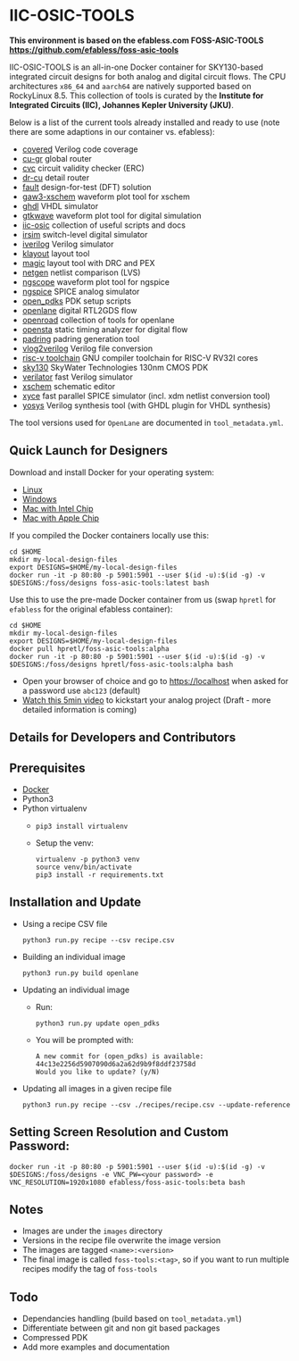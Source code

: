 # IIC-OSIC-TOOLS

**This environment is based on the efabless.com FOSS-ASIC-TOOLS https://github.com/efabless/foss-asic-tools**

IIC-OSIC-TOOLS is an all-in-one Docker container for SKY130-based integrated circuit designs for both analog and digital circuit flows. The CPU architectures `x86_64` and `aarch64` are natively supported based on RockyLinux 8.5. This collection of tools is curated by the **Institute for Integrated Circuits (IIC), Johannes Kepler University (JKU)**.

Below is a list of the current tools already installed and ready to use (note there are some adaptions in our container vs. efabless):

* [covered](https://github.com/hpretl/verilog-covered) Verilog code coverage
* [cu-gr](https://github.com/ax3ghazy/cu-gr.git) global router
* [cvc](https://github.com/d-m-bailey/cvc) circuit validity checker (ERC)
* [dr-cu](https://github.com/cuhk-eda/dr-cu.git) detail router
* [fault](https://github.com/Cloud-V/Fault) design-for-test (DFT) solution
* [gaw3-xschem](https://github.com/StefanSchippers/xschem-gaw.git) waveform plot tool for xschem
* [ghdl](https://github.com/ghdl/ghdl) VHDL simulator
* [gtkwave](https://github.com/gtkwave/gtkwave) waveform plot tool for digital simulation
* [iic-osic](https://github.com/hpretl/iic-osic.git) collection of useful scripts and docs
* [irsim](https://github.com/rtimothyedwards/irsim) switch-level digital simulator
* [iverilog](https://github.com/steveicarus/iverilog.git) Verilog simulator
* [klayout](https://github.com/KLayout/klayout) layout tool
* [magic](https://github.com/rtimothyedwards/magic) layout tool with DRC and PEX
* [netgen](https://github.com/rtimothyedwards/netgen) netlist comparison (LVS)
* [ngscope](https://sourceforge.net/projects/ngscope/) waveform plot tool for ngspice
* [ngspice](http://ngspice.sourceforge.net) SPICE analog simulator
* [open_pdks](https://github.com/RTimothyEdwards/open_pdks) PDK setup scripts
* [openlane](https://github.com/The-OpenROAD-Project/OpenLane) digital RTL2GDS flow
* [openroad](https://github.com/The-OpenROAD-Project/OpenROAD.git) collection of tools for openlane
* [opensta](https://github.com/The-OpenROAD-Project/OpenSTA) static timing analyzer for digital flow
* [padring](https://github.com/donn/padring) padring generation tool
* [vlog2verilog](https://github.com/RTimothyEdwards/qflow.git) Verilog file conversion
* [risc-v toolchain](https://github.com/riscv/riscv-gnu-toolchain) GNU compiler toolchain for RISC-V RV32I cores
* [sky130](https://github.com/google/skywater-pdk.git) SkyWater Technologies 130nm CMOS PDK
* [verilator](https://github.com/verilator/verilator) fast Verilog simulator
* [xschem](https://github.com/StefanSchippers/xschem.git) schematic editor
* [xyce](https://github.com/Xyce/Xyce.git) fast parallel SPICE simulator (incl. xdm netlist conversion tool)
* [yosys](https://github.com/YosysHQ/yosys) Verilog synthesis tool (with GHDL plugin for VHDL synthesis)

The tool versions used for `OpenLane` are documented in `tool_metadata.yml`.

## Quick Launch for Designers

Download and install Docker for your operating system:

* [Linux](https://hub.docker.com/search?q=&type=edition&offering=community&operating_system=linux&utm_source=docker&utm_medium=webreferral&utm_campaign=dd-smartbutton&utm_location=header)
* [Windows](https://desktop.docker.com/win/main/amd64/Docker%20Desktop%20Installer.exe?utm_source=docker&utm_medium=webreferral&utm_campaign=dd-smartbutton&utm_location=header)
* [Mac with Intel Chip](https://desktop.docker.com/mac/main/amd64/Docker.dmg?utm_source=docker&utm_medium=webreferral&utm_campaign=dd-smartbutton&utm_location=header)
* [Mac with Apple Chip](https://desktop.docker.com/mac/main/arm64/Docker.dmg?utm_source=docker&utm_medium=webreferral&utm_campaign=dd-smartbutton&utm_location=header)

If you compiled the Docker containers locally use this:

```
cd $HOME
mkdir my-local-design-files
export DESIGNS=$HOME/my-local-design-files
docker run -it -p 80:80 -p 5901:5901 --user $(id -u):$(id -g) -v $DESIGNS:/foss/designs foss-asic-tools:latest bash
```

Use this to use the pre-made Docker container from us (swap `hpretl` for `efabless` for the original efabless container):

```
cd $HOME
mkdir my-local-design-files
export DESIGNS=$HOME/my-local-design-files
docker pull hpretl/foss-asic-tools:alpha
docker run -it -p 80:80 -p 5901:5901 --user $(id -u):$(id -g) -v $DESIGNS:/foss/designs hpretl/foss-asic-tools:alpha bash
```
- Open your browser of choice and go to [https://localhost](https://localhost) when asked for a password use `abc123` (default)
- [Watch this 5min video](https://youtu.be/EP3ozAtTQDw) to kickstart your analog project (Draft - more detailed information is coming)

## Details for Developers and Contributors

## Prerequisites

- [Docker](https://docs.docker.com/engine/install/)
- Python3
- Python virtualenv
  - `pip3 install virtualenv`
  - Setup the venv:
 
    ```
    virtualenv -p python3 venv
    source venv/bin/activate
    pip3 install -r requirements.txt
    ```

## Installation and Update

- Using a recipe CSV file

  ```
  python3 run.py recipe --csv recipe.csv
  ```

- Building an individual image

  ```
  python3 run.py build openlane
  ```
  
- Updating an individual image
  - Run:
 
    ```
    python3 run.py update open_pdks
    ```
  - You will be prompted with:
   
    ```
    A new commit for (open_pdks) is available:
    44c13e2256d5907090d6a2a62d9b9f8ddf23758d
    Would you like to update? (y/N)
    ```
- Updating all images in a given recipe file
 
    ```
    python3 run.py recipe --csv ./recipes/recipe.csv --update-reference
    ```
    
## Setting Screen Resolution and Custom Password:

```
docker run -it -p 80:80 -p 5901:5901 --user $(id -u):$(id -g) -v $DESIGNS:/foss/designs -e VNC_PW=<your password> -e VNC_RESOLUTION=1920x1080 efabless/foss-asic-tools:beta bash
```

## Notes

- Images are under the `images` directory
- Versions in the recipe file overwrite the image version
- The images are tagged `<name>:<version>`
- The final image is called `foss-tools:<tag>`, so if you want to run multiple recipes modify the tag of `foss-tools`

## Todo

- Dependancies handling (build based on `tool_metadata.yml`)
- Differentiate between git and non git based packages
- Compressed PDK
- Add more examples and documentation
